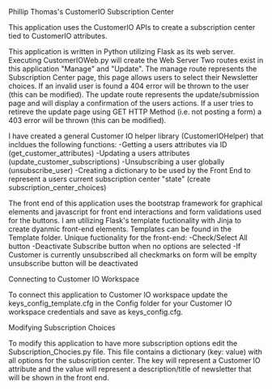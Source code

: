 Phillip Thomas's CustomerIO Subscription Center

This application uses the CustomerIO APIs to create a subscription center tied to CustomerIO attributes. 

This application is written in Python utilizing Flask as its web server. Executing CustomerIOWeb.py will create the Web Server Two routes exist in this application "Manage" and "Update". The manage route represents the Subscription Center page, this page allows users to select their Newsletter choices. If an invalid user is found a 404 error will be thrown to the user (this can be modified). The update route represents the update/submission page and will display a confirmation of the users actions. If a user tries to retireve the update page using GET HTTP Method (i.e. not posting a form) a 403 error will be thrown (this can be modified).

I have created a general Customer IO helper library (CustomerIOHelper) that incldues the following functions:
-Getting a users attributes via ID (get_customer_attributes)
-Updating a users attributes (update_customer_subscriptions)
-Unsubscribing a user globally (unsubscribe_user)
-Creating a dictionary to be used by the Front End to represent a users current subscription center "state" (create subscription_center_choices)

The front end of this application uses the bootstrap framework for graphical elements and javascript for front end interactions and form validations used for the buttons. I am utilizing Flask's template fuctionality with Jinja to create dyanmic front-end elements. Templates can be found in the Template folder. Unique fuctionality for the front-end:
-Check/Select All button
-Deactivate Subscribe button when no options are selected
-If Customer is currently unsubscribed all checkmarks on form will be emplty unsubscribe button will be deactivated

Connecting to Customer IO Workspace

To connect this application to Customer IO workspace update the keys_config_template.cfg in the Config folder for your Customer IO workspace credentials and save as keys_config.cfg.

Modifying Subscription Choices

To modify this application to have more subscription options edit the Subscription_Chocies.py file. This file contains a dictionary (key: value) with all options for the subscription center. The key will represent a Customer IO attribute and the value will represent a description/title of newsletter that will be shown in the front end.

